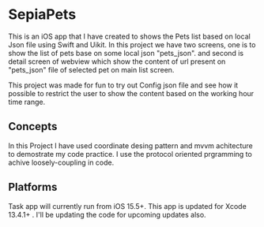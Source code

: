 # SepiaPets
This is an iOS app that I have created to shows the Pets list based on local Json file using Swift and Uikit. In this project we have two screens, one is to show the list of pets base on some local json "pets_json". and second is detail screen of webview which show the content of url present on "pets_json" file of selected pet on main list screen.

This project was made for fun to try out Config json file and see how it possible to restrict the user to show the content based on the working hour time range.

## Concepts
In this Project I have used coordinate desing pattern and mvvm achitecture to demostrate my code practice.
I use the protocol oriented prgramming to achive loosely-coupling in code.

## Platforms
Task app will currently run from iOS 15.5+.
This app is updated for Xcode 13.4.1+ . I'll be updating the code for upcoming updates also.

